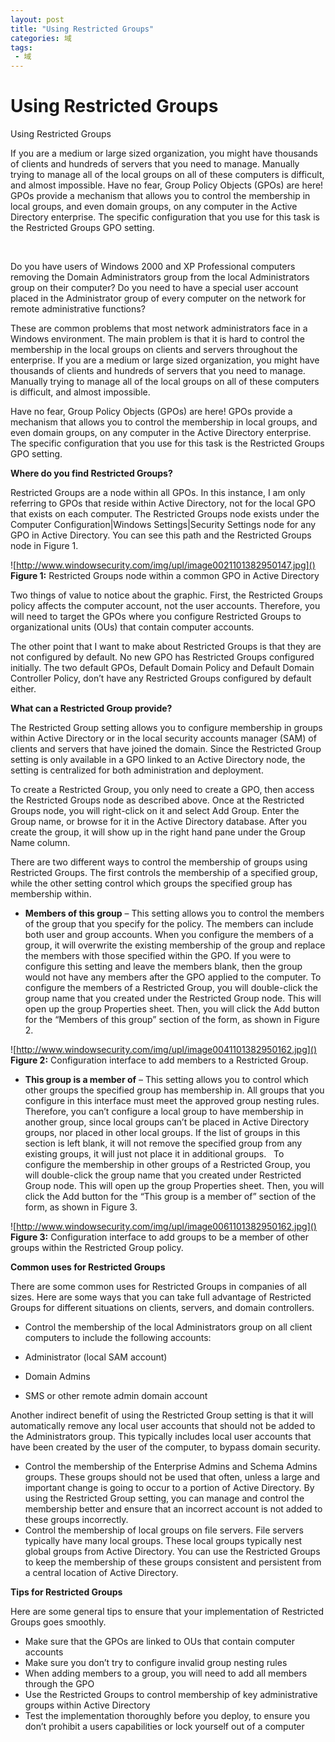 ```yaml
---
layout: post
title: "Using Restricted Groups"
categories: 域
tags: 
 - 域
--- 
```


# Using Restricted Groups

Using Restricted Groups

If you are a medium or large sized organization, you might have thousands of clients and hundreds of servers that you need to manage. Manually trying to manage all of the local groups on all of these computers is difficult, and almost impossible. Have no fear, Group Policy Objects (GPOs) are here! GPOs provide a mechanism that allows you to control the membership in local groups, and even domain groups, on any computer in the Active Directory enterprise. The specific configuration that you use for this task is the Restricted Groups GPO setting.

 

Do you have users of Windows 2000 and XP Professional computers removing the Domain Administrators group from the local Administrators group on their computer? Do you need to have a special user account placed in the Administrator group of every computer on the network for remote administrative functions?

These are common problems that most network administrators face in a Windows environment. The main problem is that it is hard to control the membership in the local groups on clients and servers throughout the enterprise. If you are a medium or large sized organization, you might have thousands of clients and hundreds of servers that you need to manage. Manually trying to manage all of the local groups on all of these computers is difficult, and almost impossible.

Have no fear, Group Policy Objects (GPOs) are here! GPOs provide a mechanism that allows you to control the membership in local groups, and even domain groups, on any computer in the Active Directory enterprise. The specific configuration that you use for this task is the Restricted Groups GPO setting.

**Where do you find Restricted Groups?**

Restricted Groups are a node within all GPOs. In this instance, I am only referring to GPOs that reside within Active Directory, not for the local GPO that exists on each computer. The Restricted Groups node exists under the Computer Configuration|Windows Settings|Security Settings node for any GPO in Active Directory. You can see this path and the Restricted Groups node in Figure 1.

![http://www.windowsecurity.com/img/upl/image0021101382950147.jpg]()
**Figure 1:** Restricted Groups node within a common GPO in Active Directory

Two things of value to notice about the graphic. First, the Restricted Groups policy affects the computer account, not the user accounts. Therefore, you will need to target the GPOs where you configure Restricted Groups to organizational units (OUs) that contain computer accounts.

The other point that I want to make about Restricted Groups is that they are not configured by default. No new GPO has Restricted Groups configured initially. The two default GPOs, Default Domain Policy and Default Domain Controller Policy, don’t have any Restricted Groups configured by default either.

**What can a Restricted Group provide?**

The Restricted Group setting allows you to configure membership in groups within Active Directory or in the local security accounts manager (SAM) of clients and servers that have joined the domain. Since the Restricted Group setting is only available in a GPO linked to an Active Directory node, the setting is centralized for both administration and deployment.

To create a Restricted Group, you only need to create a GPO, then access the Restricted Groups node as described above. Once at the Restricted Groups node, you will right-click on it and select Add Group. Enter the Group name, or browse for it in the Active Directory database. After you create the group, it will show up in the right hand pane under the Group Name column.

There are two different ways to control the membership of groups using Restricted Groups. The first controls the membership of a specified group, while the other setting control which groups the specified group has membership within.

* **Members of this group** – This setting allows you to control the members of the group that you specify for the policy. The members can include both user and group accounts. When you configure the members of a group, it will overwrite the existing membership of the group and replace the members with those specified within the GPO. If you were to configure this setting and leave the members blank, then the group would not have any members after the GPO applied to the computer.
To configure the members of a Restricted Group, you will double-click the group name that you created under the Restricted Group node. This will open up the group Properties sheet. Then, you will click the Add button for the “Members of this group” section of the form, as shown in Figure 2.

![http://www.windowsecurity.com/img/upl/image0041101382950162.jpg]()
**Figure 2:** Configuration interface to add members to a Restricted Group.

* **This group is a member of** – This setting allows you to control which other groups the specified group has membership in. All groups that you configure in this interface must meet the approved group nesting rules. Therefore, you can’t configure a local group to have membership in another group, since local groups can’t be placed in Active Directory groups, nor placed in other local groups. If the list of groups in this section is left blank, it will not remove the specified group from any existing groups, it will just not place it in additional groups.  
To configure the membership in other groups of a Restricted Group, you will double-click the group name that you created under Restricted Group node. This will open up the group Properties sheet. Then, you will click the Add button for the “This group is a member of” section of the form, as shown in Figure 3.

![http://www.windowsecurity.com/img/upl/image0061101382950162.jpg]()
**Figure 3:** Configuration interface to add groups to be a member of other groups within the Restricted Group policy.

**Common uses for Restricted Groups**

There are some common uses for Restricted Groups in companies of all sizes. Here are some ways that you can take full advantage of Restricted Groups for different situations on clients, servers, and domain controllers.

* Control the membership of the local Administrators group on all client computers to include the following accounts:

* Administrator (local SAM account)
* Domain Admins
* SMS or other remote admin domain account

Another indirect benefit of using the Restricted Group setting is that it will automatically remove any local user accounts that should not be added to the Administrators group. This typically includes local user accounts that have been created by the user of the computer, to bypass domain security.

* Control the membership of the Enterprise Admins and Schema Admins groups. These groups should not be used that often, unless a large and important change is going to occur to a portion of Active Directory. By using the Restricted Group setting, you can manage and control the membership better and ensure that an incorrect account is not added to these groups incorrectly.
* Control the membership of local groups on file servers. File servers typically have many local groups. These local groups typically nest global groups from Active Directory. You can use the Restricted Groups to keep the membership of these groups consistent and persistent from a central location of Active Directory.

**Tips for Restricted Groups**

Here are some general tips to ensure that your implementation of Restricted Groups goes smoothly.

* Make sure that the GPOs are linked to OUs that contain computer accounts
* Make sure you don’t try to configure invalid group nesting rules
* When adding members to a group, you will need to add all members through the GPO
* Use the Restricted Groups to control membership of key administrative groups within Active Directory
* Test the implementation thoroughly before you deploy, to ensure you don’t prohibit a users capabilities or lock yourself out of a computer

 
